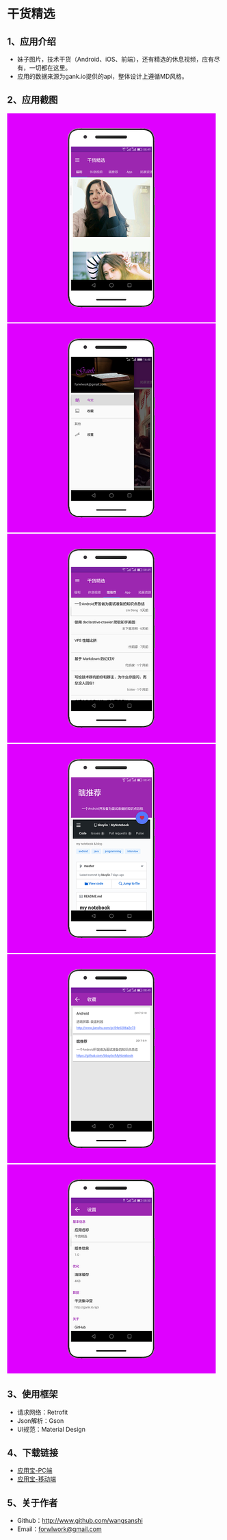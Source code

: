 # 干货精选

## 1、应用介绍
  * 妹子图片，技术干货（Android、iOS、前端），还有精选的休息视频，应有尽有，一切都在这里。
  * 应用的数据来源为gank.io提供的api，整体设计上遵循MD风格。

## 2、应用截图
  ![](https://github.com/wangsanshi/Gank/raw/master/screenshot/screenshot_one.png)
  ![](https://github.com/wangsanshi/Gank/raw/master/screenshot/screenshot_two.png)
  ![](https://github.com/wangsanshi/Gank/raw/master/screenshot/screenshot_three.png)
  ![](https://github.com/wangsanshi/Gank/raw/master/screenshot/screenshot_four.png)
  ![](https://github.com/wangsanshi/Gank/raw/master/screenshot/screenshot_five.png)
  ![](https://github.com/wangsanshi/Gank/raw/master/screenshot/screenshot_six.png)

## 3、使用框架
  * 请求网络：Retrofit
  * Json解析：Gson
  * UI规范：Material Design
  
## 4、下载链接
  * [应用宝-PC端](http://android.myapp.com/myapp/detail.htm?apkName=com.wangsanshi.gank)
  * [应用宝-移动端](http://a.app.qq.com/o/simple.jsp?pkgname=com.wangsanshi.gank)
  
## 5、关于作者

  * Github：http://www.github.com/wangsanshi
  * Email：forwlwork@gmail.com